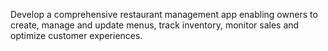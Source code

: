 Develop a comprehensive restaurant management app enabling owners to create, manage and update menus, track inventory, monitor sales and optimize customer experiences.